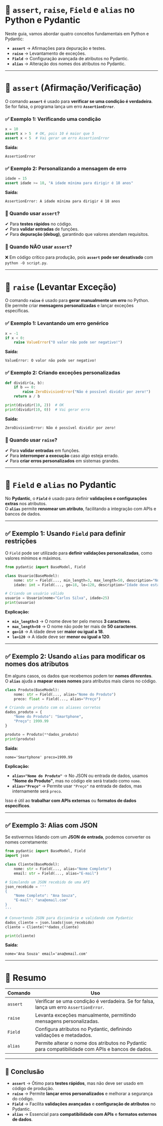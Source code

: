 # **🔹 `assert`, `raise`, `Field` e `alias` no Python e Pydantic**

Neste guia, vamos abordar quatro conceitos fundamentais em Python e Pydantic:

- **`assert`** → Afirmações para depuração e testes.
- **`raise`** → Levantamento de exceções.
- **`Field`** → Configuração avançada de atributos no Pydantic.
- **`alias`** → Alteração dos nomes dos atributos no Pydantic.

---
# **📌 `assert` (Afirmação/Verificação)**

O comando **`assert`** é usado para **verificar se uma condição é verdadeira**.  
Se for falsa, o programa lança um erro **`AssertionError`**.

### **✅ Exemplo 1: Verificando uma condição**

```python
x = 10
assert x > 5  # OK, pois 10 é maior que 5
assert x < 5  # Vai gerar um erro AssertionError
```

**Saída:**

```
AssertionError
```

### **✅ Exemplo 2: Personalizando a mensagem de erro**

```python
idade = 15
assert idade >= 18, "A idade mínima para dirigir é 18 anos"
```

**Saída:**

```
AssertionError: A idade mínima para dirigir é 18 anos
```

### **📌 Quando usar `assert`?**

✔ Para **testes rápidos** no código.  
✔ Para **validar entradas** de funções.  
✔ Para **depuração (debug)**, garantindo que valores atendam requisitos.

### **🚫 Quando NÃO usar `assert`?**

❌ Em código crítico para produção, pois **`assert` pode ser desativado** com `python -O script.py`.

---
# **📌 `raise` (Levantar Exceção)**

O comando **`raise`** é usado para **gerar manualmente um erro** no Python.  
Ele permite criar **mensagens personalizadas** e lançar exceções específicas.

### **✅ Exemplo 1: Levantando um erro genérico**

```python
x = -1
if x < 0:
    raise ValueError("O valor não pode ser negativo!")
```

**Saída:**

```
ValueError: O valor não pode ser negativo!
```

### **✅ Exemplo 2: Criando exceções personalizadas**

```python
def dividir(a, b):
    if b == 0:
        raise ZeroDivisionError("Não é possível dividir por zero!")
    return a / b

print(dividir(10, 2))  # OK
print(dividir(10, 0))  # Vai gerar erro
```

**Saída:**

```
ZeroDivisionError: Não é possível dividir por zero!
```

### **📌 Quando usar `raise`?**

✔ Para **validar entradas** em funções.  
✔ Para **interromper a execução** caso algo esteja errado.  
✔ Para **criar erros personalizados** em sistemas grandes.

---
# **📌 `Field` e `alias` no Pydantic**

No **Pydantic**, o **`Field`** é usado para definir **validações e configurações extras** nos atributos.  
O **`alias`** permite **renomear um atributo**, facilitando a integração com APIs e bancos de dados.

---
## **✅ Exemplo 1: Usando `Field` para definir restrições**

O `Field` pode ser utilizado para **definir validações personalizadas**, como valores mínimos e máximos.

```python
from pydantic import BaseModel, Field

class Usuario(BaseModel):
    nome: str = Field(..., min_length=3, max_length=50, description="Nome completo do usuário")
    idade: int = Field(..., ge=18, le=120, description="Idade deve estar entre 18 e 120 anos")

# Criando um usuário válido
usuario = Usuario(nome="Carlos Silva", idade=25)
print(usuario)
```

**Explicação:**

- **`min_length=3`** → O nome deve ter pelo menos **3 caracteres**.
- **`max_length=50`** → O nome não pode ter mais de **50 caracteres**.
- **`ge=18`** → A idade deve ser **maior ou igual a 18**.
- **`le=120`** → A idade deve ser **menor ou igual a 120**.

---
## **✅ Exemplo 2: Usando `alias` para modificar os nomes dos atributos**

Em alguns casos, os dados que recebemos podem ter **nomes diferentes**.  
O **`alias`** ajuda a **mapear esses nomes** para atributos mais claros no código.

```python
class Produto(BaseModel):
    nome: str = Field(..., alias="Nome do Produto")
    preco: float = Field(..., alias="Preço")

# Criando um produto com os aliases corretos
dados_produto = {
    "Nome do Produto": "Smartphone",
    "Preço": 1999.99
}

produto = Produto(**dados_produto)
print(produto)
```

**Saída:**

```
nome='Smartphone' preco=1999.99
```

**Explicação:**

- **`alias="Nome do Produto"`** → No JSON ou entrada de dados, usamos **"Nome do Produto"**, mas no código ele será tratado como `nome`.
- **`alias="Preço"`** → Permite usar `"Preço"` na entrada de dados, mas internamente será `preco`.

Isso é útil ao **trabalhar com APIs externas** ou **formatos de dados específicos**.

---
## **✅ Exemplo 3: Alias com JSON**

Se estivermos lidando com um **JSON de entrada**, podemos converter os nomes corretamente:

```python
from pydantic import BaseModel, Field
import json

class Cliente(BaseModel):
    nome: str = Field(..., alias="Nome Completo")
    email: str = Field(..., alias="E-mail")

# Simulando um JSON recebido de uma API
json_recebido = '''
{
    "Nome Completo": "Ana Souza",
    "E-mail": "ana@email.com"
}
'''

# Convertendo JSON para dicionário e validando com Pydantic
dados_cliente = json.loads(json_recebido)
cliente = Cliente(**dados_cliente)

print(cliente)
```

**Saída:**

```
nome='Ana Souza' email='ana@email.com'
```

---
# **📌 Resumo**

|Comando|Uso|
|---|---|
|`assert`|Verificar se uma condição é verdadeira. Se for falsa, lança um erro `AssertionError`.|
|`raise`|Levanta exceções manualmente, permitindo mensagens personalizadas.|
|`Field`|Configura atributos no Pydantic, definindo validações e metadados.|
|`alias`|Permite alterar o nome dos atributos no Pydantic para compatibilidade com APIs e bancos de dados.|

---
## **🔹 Conclusão**

- **`assert`** → Ótimo para **testes rápidos**, mas não deve ser usado em código de produção.
- **`raise`** → Permite **lançar erros personalizados** e melhorar a segurança do código.
- **`Field`** → Facilita **validações avançadas** e **configuração de atributos** no Pydantic.
- **`alias`** → Essencial para **compatibilidade com APIs** e **formatos externos de dados**.